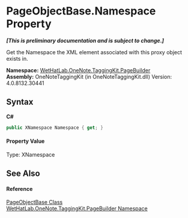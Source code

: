 # PageObjectBase.Namespace Property 
 _**\[This is preliminary documentation and is subject to change.\]**_

Get the Namespace the XML element associated with this proxy object exists in.

**Namespace:**&nbsp;<a href="56352230-71f2-f4b7-63a8-983965663af5">WetHatLab.OneNote.TaggingKit.PageBuilder</a><br />**Assembly:**&nbsp;OneNoteTaggingKit (in OneNoteTaggingKit.dll) Version: 4.0.8132.30441

## Syntax

**C#**<br />
``` C#
public XNamespace Namespace { get; }
```


#### Property Value
Type: XNamespace

## See Also


#### Reference
<a href="10522ffc-023c-fe2b-d07f-22ef617cb6f6">PageObjectBase Class</a><br /><a href="56352230-71f2-f4b7-63a8-983965663af5">WetHatLab.OneNote.TaggingKit.PageBuilder Namespace</a><br />